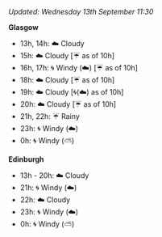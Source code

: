 *Updated: Wednesday 13th September 11:30*

**Glasgow**

* 13h, 14h: :cloud: Cloudy
* 15h: :cloud: Cloudy [:umbrella: as of 10h]
* 16h, 17h: :cyclone: Windy (:cloud:) [:umbrella: as of 10h]
* 18h: :cloud: Cloudy [:umbrella: as of 10h]
* 19h: :cloud: Cloudy [:cyclone:(:cloud:) as of 10h]
* 20h: :cloud: Cloudy [:umbrella: as of 10h]
* 21h, 22h: :umbrella: Rainy
* 23h: :cyclone: Windy (:cloud:)
* 0h: :cyclone: Windy (:partly_sunny:)

**Edinburgh**

* 13h - 20h: :cloud: Cloudy
* 21h: :cyclone: Windy (:cloud:)
* 22h: :cloud: Cloudy
* 23h: :cyclone: Windy (:cloud:)
* 0h: :cyclone: Windy (:partly_sunny:)
